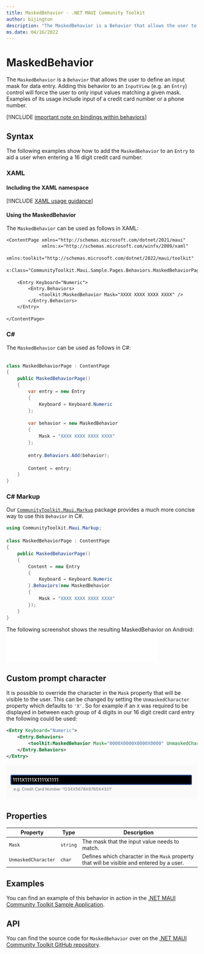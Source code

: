 ```yaml
---
title: MaskedBehavior - .NET MAUI Community Toolkit
author: bijington
description: "The MaskedBehavior is a Behavior that allows the user to define an input mask for data entry."
ms.date: 04/16/2022
---
```


# MaskedBehavior

The `MaskedBehavior` is a `Behavior` that allows the user to define an input mask for data entry. Adding this behavior to an `InputView` (e.g. an `Entry`) control will force the user to only input values matching a given mask. Examples of its usage include input of a credit card number or a phone number.

[!INCLUDE [important note on bindings within behaviors](../includes/behavior-bindings.md)]

## Syntax

The following examples show how to add the `MaskedBehavior` to an `Entry` to aid a user when entering a 16 digit credit card number.

### XAML

#### Including the XAML namespace

[!INCLUDE [XAML usage guidance](../includes/xaml-usage.md)]

#### Using the MaskedBehavior

The `MaskedBehavior` can be used as follows in XAML:

```xaml
<ContentPage xmlns="http://schemas.microsoft.com/dotnet/2021/maui"
             xmlns:x="http://schemas.microsoft.com/winfx/2009/xaml"
             xmlns:toolkit="http://schemas.microsoft.com/dotnet/2022/maui/toolkit"
             x:Class="CommunityToolkit.Maui.Sample.Pages.Behaviors.MaskedBehaviorPage">

    <Entry Keyboard="Numeric">
        <Entry.Behaviors>
            <toolkit:MaskedBehavior Mask="XXXX XXXX XXXX XXXX" />
        </Entry.Behaviors>
    </Entry>

</ContentPage>
```

### C#

The `MaskedBehavior` can be used as follows in C#:

```csharp

class MaskedBehaviorPage : ContentPage
{
    public MaskedBehaviorPage()
    {
        var entry = new Entry
        {
            Keyboard = Keyboard.Numeric
        };

        var behavior = new MaskedBehavior
        {
            Mask = "XXXX XXXX XXXX XXXX"
        };

        entry.Behaviors.Add(behavior);

        Content = entry;
    }
}
```

### C# Markup

Our [`CommunityToolkit.Maui.Markup`](../markup/markup.md) package provides a much more concise way to use this `Behavior` in C#.

```csharp
using CommunityToolkit.Maui.Markup;

class MaskedBehaviorPage : ContentPage
{
    public MaskedBehaviorPage()
    {
        Content = new Entry
        {
            Keyboard = Keyboard.Numeric
        }.Behaviors(new MaskedBehavior
        {
            Mask = "XXXX XXXX XXXX XXXX"
        });
    }
}
```

The following screenshot shows the resulting MaskedBehavior on Android:
![Screenshot of an MaskedBehavior on Android](../images/behaviors/masked-behavior-android.gif "MaskedBehavior on Android")

## Custom prompt character

It is possible to override the character in the `Mask` property that will be visible to the user. This can be changed by setting the `UnmaskedCharacter` property which defaults to `'X'`. So for example if an `X` was required to be displayed in between each group of 4 digits in our 16 digit credit card entry the following could be used:

```xml
<Entry Keyboard="Numeric">
    <Entry.Behaviors>
        <toolkit:MaskedBehavior Mask="0000X0000X0000X0000" UnmaskedCharacter="0" />
    </Entry.Behaviors>
</Entry>
```

![Unmasked Character](../images/behaviors/masked-behavior-unmasked-character.png "Entry showing how the unmasked character property works.")

## Properties

|Property  |Type  |Description  |
|---------|---------|---------|
| `Mask` | `string` | The mask that the input value needs to match. |
| `UnmaskedCharacter` | `char` | Defines which character in the `Mask` property that will be visible and entered by a user. |

## Examples

You can find an example of this behavior in action in the [.NET MAUI Community Toolkit Sample Application](https://github.com/CommunityToolkit/Maui/blob/main/samples/CommunityToolkit.Maui.Sample/Pages/Behaviors/MaskedBehaviorPage.xaml).

## API

You can find the source code for `MaskedBehavior` over on the [.NET MAUI Community Toolkit GitHub repository](https://github.com/CommunityToolkit/Maui/blob/main/src/CommunityToolkit.Maui/Behaviors/MaskedBehavior.shared.cs).